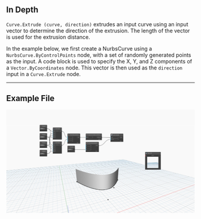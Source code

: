 ## In Depth
`Curve.Extrude (curve, direction)` extrudes an input curve using an input vector to determine the direction of the extrusion. The length of the vector is used for the extrusion distance. 

In the example below, we first create a NurbsCurve using a `NurbsCurve.ByControlPoints` node, with a set of randomly generated points as the input. A code block is used to specify the X, Y, and Z components of a `Vector.ByCoordinates` node. This vector is then used as the `direction` input in a `Curve.Extrude` node.
___
## Example File

![Curve.Extrude(curve, direction)](./Autodesk.DesignScript.Geometry.Curve.Extrude(curve,%20direction)_img.jpg)